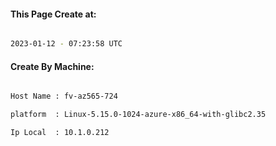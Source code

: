 
   
#### This Page Create at:

```bash

2023-01-12 - 07:23:58 UTC

```

#### Create By Machine:

```bash

Host Name : fv-az565-724

platform  : Linux-5.15.0-1024-azure-x86_64-with-glibc2.35

Ip Local  : 10.1.0.212

```

